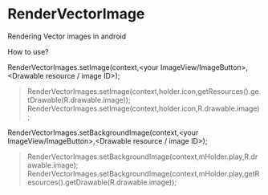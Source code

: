 # RenderVectorImage
Rendering Vector images in android

How to use?

RenderVectorImages.setImage(context,<your ImageView/ImageButton>,<Drawable resource / image ID>);
> RenderVectorImages.setImage(context,holder.icon,getResources().getDrawable(R.drawable.image));
> RenderVectorImages.setImage(context,holder.icon,R.drawable.image);

RenderVectorImages.setBackgroundImage(context,<your ImageView/ImageButton>,<Drawable resource / image ID>);
> RenderVectorImages.setBackgroundImage(context,mHolder.play,R.drawable.image);
> RenderVectorImages.setBackgroundImage(context,mHolder.play,getResources().getDrawable(R.drawable.image));

